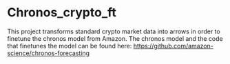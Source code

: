 # Chronos_crypto_ft
This project transforms standard crypto market data into arrows in order to finetune the chronos model from Amazon. The chronos model and the code that finetunes the model can be found here:
https://github.com/amazon-science/chronos-forecasting 